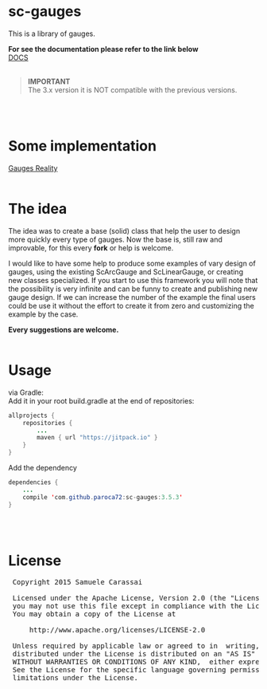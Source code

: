 # sc-gauges
This is a library of gauges.<br />

**For see the documentation please refer to the link below**
<br />
[DOCS](https://paroca72.github.io/sc-gauges)
<br />
<br />

> **IMPORTANT**<br />
> The 3.x version it is NOT compatible with the previous versions.
<br />
<br />

# Some implementation
[Gauges Reality](http://www.sccomponents.com/)
<br />
<br />

# The idea

The idea was to create a base (solid) class that help the user to design more quickly every type of gauges.
Now the base is, still raw and improvable, for this every **fork** or help is welcome.

I would like to have some help to produce some examples of vary design of gauges, using the existing ScArcGauge and ScLinearGauge, or creating new classes specialized.
If you start to use this framework you will note that the possibility is very infinite and can be funny to create and publishing new gauge design.
If we can increase the number of the example the final users could be use it without the effort to create it from zero and customizing the example by the case.

**Every suggestions are welcome.**
<br />
<br />


# Usage

via Gradle:
<br />
Add it in your root build.gradle at the end of repositories:
```java
allprojects {
	repositories {
		...
		maven { url "https://jitpack.io" }
	}
}
```

Add the dependency
```java
dependencies {
    ...
    compile 'com.github.paroca72:sc-gauges:3.5.3'
}
```
<br />
<br />


# License
<pre>
 Copyright 2015 Samuele Carassai

 Licensed under the Apache License, Version 2.0 (the "License");
 you may not use this file except in compliance with the License.
 You may obtain a copy of the License at

     http://www.apache.org/licenses/LICENSE-2.0

 Unless required by applicable law or agreed to in  writing, software
 distributed under the License is distributed on an "AS IS" BASIS,
 WITHOUT WARRANTIES OR CONDITIONS OF ANY KIND,  either express or implied.
 See the License for the specific language governing permissions and
 limitations under the License.
</pre>
